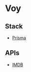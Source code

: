 # Voy

## Stack

- [Prisma](https://www.prisma.io/docs/guides)

## APIs

- [IMDB](https://imdb-api.com/api/)
